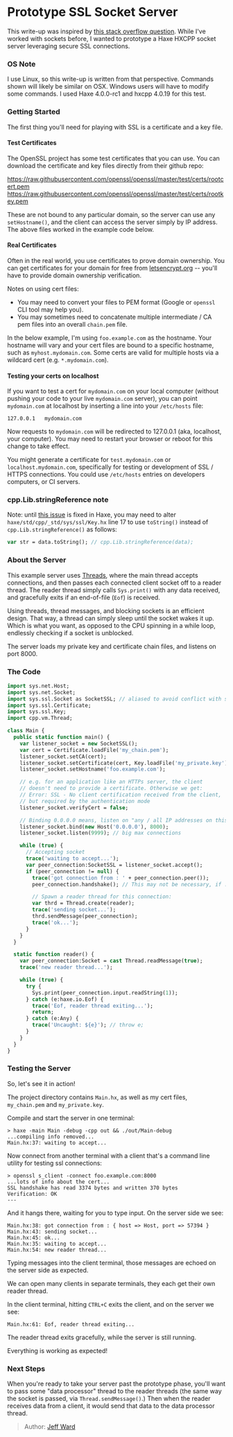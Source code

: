 [tags]: / "server,multi-threading,hxcpp"

# Prototype SSL Socket Server

This write-up was inspired by [this stack overflow question](https://stackoverflow.com/questions/56418671/how-to-use-haxe-ssl-socket/56692779#56692779).
While I've worked with sockets before, I wanted to prototype a Haxe HXCPP socket server leveraging secure SSL connections.

### OS Note

I use Linux, so this write-up is written from that perspective. Commands shown will likely
be similar on OSX. Windows users will have to modify some commands. I used Haxe 4.0.0-rc1 and hxcpp
4.0.19 for this test.

### Getting Started

The first thing you'll need for playing with SSL is a certificate and a key file.

#### Test Certificates

The OpenSSL project has some test certificates that you can use. You can download the certificate and key files
directly from their github repo:

https://raw.githubusercontent.com/openssl/openssl/master/test/certs/rootcert.pem
https://raw.githubusercontent.com/openssl/openssl/master/test/certs/rootkey.pem

These are not bound to any particular domain, so the server can use any `setHostname()`, and the
client can access the server simply by IP address. The above files worked in the example code below.

#### Real Certificates

Often in the real world, you use certificates to prove domain ownership. You can get certificates
for your domain for free from [letsencrypt.org](https://letsencrypt.org) -- you'll have to
provide domain ownership verification.

Notes on using cert files:
- You may need to convert your files to PEM format (Google or `openssl` CLI tool may help you).
- You may sometimes need to concatenate multiple intermediate / CA pem files into an overall `chain.pem` file.

In the below example, I'm using `foo.example.com` as the hostname. Your hostname will vary and
your cert files are bound to a specific hostname, such as `myhost.mydomain.com`. Some certs
are valid for multiple hosts via a wildcard cert (e.g. `*.mydomain.com`).

#### Testing your certs on localhost

If you want to test a cert for `mydomain.com` on your local computer (without pushing your code to your live `mydomain.com` server), you can point `mydomain.com` at localhost by inserting a line into your `/etc/hosts` file:

```
127.0.0.1   mydomain.com
```

Now requests to `mydomain.com` will be redirected to 127.0.0.1 (aka, localhost, your computer). You may need to restart your browser or reboot for this change to take effect.

You might generate a certificate for `test.mydomain.com` or `localhost.mydomain.com`, specifically for testing or development of SSL / HTTPS connections. You could use `/etc/hosts` entries on developers computers, or CI servers.

### cpp.Lib.stringReference note

Note: until [this issue](https://github.com/HaxeFoundation/haxe/issues/8457) is fixed in Haxe, you may need to alter `haxe/std/cpp/_std/sys/ssl/Key.hx` line 17 to use
`toString()` instead of `cpp.Lib.stringReference()` as follows:

```haxe
var str = data.toString(); // cpp.Lib.stringReference(data);
```

### About the Server

This example server uses [Threads](https://api.haxe.org/cpp/vm/Thread.html), where the main thread accepts
connections, and then passes each connected client socket off to a reader thread. The reader thread
simply calls `Sys.print()` with any data received, and gracefully exits if an end-of-file (`Eof`) is received.

Using threads, thread messages, and blocking sockets is an efficient design. That way, a thread can simply
sleep until the socket wakes it up. Which is what you want, as opposed to the CPU spinning in a while loop,
endlessly checking if a socket is unblocked.

The server loads my private key and certificate chain files, and listens on port 8000.

### The Code

```haxe
import sys.net.Host;
import sys.net.Socket;
import sys.ssl.Socket as SocketSSL; // aliased to avoid conflict with sys.net.Socket
import sys.ssl.Certificate;
import sys.ssl.Key;
import cpp.vm.Thread;

class Main {
  public static function main() {
    var listener_socket = new SocketSSL();
    var cert = Certificate.loadFile('my_chain.pem');
    listener_socket.setCA(cert);
    listener_socket.setCertificate(cert, Key.loadFile('my_private.key'));
    listener_socket.setHostname('foo.example.com');

    // e.g. for an application like an HTTPs server, the client
    // doesn't need to provide a certificate. Otherwise we get:
    // Error: SSL - No client certification received from the client, 
    // but required by the authentication mode
    listener_socket.verifyCert = false;

    // Binding 0.0.0.0 means, listen on "any / all IP addresses on this host"
    listener_socket.bind(new Host('0.0.0.0'), 8000);
    listener_socket.listen(9999); // big max connections

    while (true) {
      // Accepting socket
      trace('waiting to accept...');
      var peer_connection:SocketSSL = listener_socket.accept();
      if (peer_connection != null) {
        trace('got connection from : ' + peer_connection.peer());
        peer_connection.handshake(); // This may not be necessary, if !verifyCert

        // Spawn a reader thread for this connection:
        var thrd = Thread.create(reader);
        trace('sending socket...');
        thrd.sendMessage(peer_connection);
        trace('ok...');
      }
    }
  }

  static function reader() {
    var peer_connection:Socket = cast Thread.readMessage(true);
    trace('new reader thread...');

    while (true) {
      try {
        Sys.print(peer_connection.input.readString(1));
      } catch (e:haxe.io.Eof) {
        trace('Eof, reader thread exiting...');
        return;
      } catch (e:Any) {
        trace('Uncaught: ${e}'); // throw e;
      }
    }
  }
}
```

### Testing the Server

So, let's see it in action!

The project directory contains `Main.hx`, as well as my cert files, `my_chain.pem` and `my_private.key`.

Compile and start the server in one terminal:

```
> haxe -main Main -debug -cpp out && ./out/Main-debug
...compiling info removed...
Main.hx:37: waiting to accept...
```

Now connect from another terminal with a client that's a command line utility for testing ssl connections:

```
> openssl s_client -connect foo.example.com:8000
...lots of info about the cert...
SSL handshake has read 3374 bytes and written 370 bytes
Verification: OK
---
```

And it hangs there, waiting for you to type input. On the server side we see:

```
Main.hx:38: got connection from : { host => Host, port => 57394 }
Main.hx:43: sending socket...
Main.hx:45: ok...
Main.hx:35: waiting to accept...
Main.hx:54: new reader thread...
```

Typing messages into the client terminal, those messages are echoed on the server side as expected.

We can open many clients in separate terminals, they each get their own reader thread.

In the client terminal, hitting `CTRL+C` exits the client, and on the server we see:

```
Main.hx:61: Eof, reader thread exiting...
```

The reader thread exits gracefully, while the server is still running.

Everything is working as expected!

### Next Steps

When you're ready to take your server past the prototype phase, you'll want to pass some "data processor"
thread to the reader threads (the same way the socket is passed, via `Thread.sendMessage()`.) Then when
the reader receives data from a client, it would send that data to the data processor thread.

> Author: [Jeff Ward](https://github.com/jcward)
